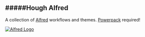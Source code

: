 #####Hough Alfred
----

A collection of [Alfred](http://www.alfredapp.com/) workflows and themes. [Powerpack](https://buy.alfredapp.com/) required!

[![Alfred Logo](https://github.com/chrishough/myconfigurations/raw/master/alfredapp/AlfredAppLogo.png)](http://www.alfredapp.com/)



